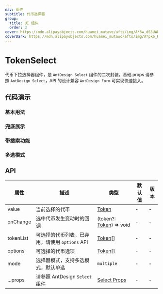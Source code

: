 ```yaml
---
nav: 组件
subtitle: 代币选择器
group:
  title: UI 组件
  order: 3
cover: https://mdn.alipayobjects.com/huamei_mutawc/afts/img/A*5w_dS5UWbToAAAAAAAAAAAAADlrGAQ/original
coverDark: https://mdn.alipayobjects.com/huamei_mutawc/afts/img/A*pk6_R7FY_nkAAAAAAAAAAAAADlrGAQ/original
---
```


# TokenSelect

代币下拉选择器组件，是 `AntDesign Select` 组件的二次封装，基础 props 请参照 `AntDesign Select`，API 的设计兼容 `AntDesign Form` 可实现快速接入。

## 代码演示

### 基本用法

<code src="./demos/basic.tsx"></code>

### 兜底展示

<code src="./demos/notFoundToken.tsx"></code>

### 带搜索功能

<code src="./demos/withSearch.tsx"></code>

### 多选模式

<code src="./demos/multipltSelect.tsx"></code>

## API

| 属性 | 描述 | 类型 | 默认值 | 版本 |
| --- | --- | --- | --- | --- |
| value | 当前选择的代币 | [Token](/components/types-cn#token) | - | - |
| onChange | 选中代币发生变动时的回调 | (token?: [Token](/components/types-cn#token)) => void | - | - |
| tokenList | 可选择的代币列表，已弃用，请使用 `options` API | [Token](/components/types-cn#token)[] | - | - |
| options | 可选择的代币选项 | [Token](/components/types-cn#token)[] | - | - |
| mode | 选择器模式，支持多选模式，默认单选 | `multiple` | - | - |
| ...props | 请参照 AntDesign `Select` 组件 | [Select Props](https://ant-design.antgroup.com/components/select-cn#select-props) | - | - |
